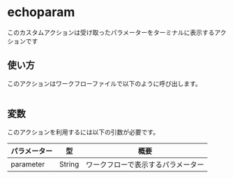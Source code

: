 # echoparam

このカスタムアクションは受け取ったパラメーターをターミナルに表示するアクションです

## 使い方

このアクションはワークフローファイルで以下のように呼び出します。

```yaml

```

## 変数

このアクションを利用するには以下の引数が必要です。

| パラメーター  | 型 | 概要 |
| ------------- | ------------- | ------------- |
| parameter | String | ワークフローで表示するパラメーター  |
